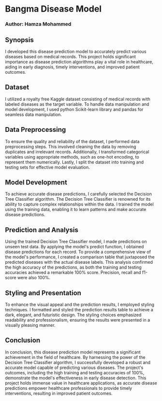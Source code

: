# Bangma Disease Model
### Author: Hamza Mohammed

## Synopsis
I developed this disease prediction model to accurately predict various diseases based on medical records. This project holds significant importance as disease prediction algorithms play a vital role in healthcare, aiding in early diagnosis, timely interventions, and improved patient outcomes.

## Dataset
I utilized a royalty free Kaggle dataset consisting of medical records with labeled diseases as the target variable. To handle data manipulation and model development, I used python Scikit-learn library and pandas for seamless data manipulation.

## Data Preprocessing
To ensure the quality and reliability of the dataset, I performed data preprocessing steps. This involved cleaning the data by removing duplicates and irrelevant records. Additionally, I transformed categorical variables using appropriate methods, such as one-hot encoding, to represent them numerically. Lastly, I split the dataset into training and testing sets for effective model evaluation.

## Model Development
To achieve accurate disease predictions, I carefully selected the Decision Tree Classifier algorithm. The Decision Tree Classifier is renowned for its ability to capture complex relationships within the data. I trained the model using the training data, enabling it to learn patterns and make accurate disease predictions.

## Prediction and Analysis
Using the trained Decision Tree Classifier model, I made predictions on unseen test data. By applying the model's predict function, I obtained disease predictions for each record. To provide a comprehensive view of the model's performance, I created a comparison table that juxtaposed the predicted diseases with the actual disease labels. This analysis confirmed the high accuracy of the predictions, as both the training and testing accuracies achieved a remarkable 100% score. Precision, recall and f1-score were also 100%.

## Styling and Presentation
To enhance the visual appeal and the prediction results, I employed  styling techniques. I formatted and styled the prediction results table to achieve a dark, elegant, and futuristic design. The styling choices emphasized readability and professionalism, ensuring the results were presented in a visually pleasing manner.

## Conclusion
In conclusion, this disease prediction model represents a significant achievement in the field of healthcare. By harnessing the power of the Decision Tree Classifier algorithm, I successfully developed a robust and accurate model capable of predicting various diseases. The project's outcomes, including the high training and testing accuracies of 100%, demonstrate the model's effectiveness in early disease detection. This project holds immense value in healthcare applications, as accurate disease predictions empower healthcare professionals to provide timely interventions, resulting in improved patient outcomes.